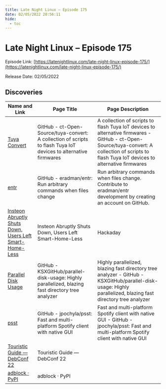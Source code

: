 ```yaml
---
title: Late Night Linux – Episode 175
date: 02/05/2022 20:56:11
hide:
  - toc
---
```


# Late Night Linux – Episode 175

Episode Link: [https://latenightlinux.com/late-night-linux-episode-175/](https://latenightlinux.com/late-night-linux-episode-175/)

Release Date: 02/05/2022

## Discoveries

| Name and Link | Page Title | Page Description |
| ------------- | ---------- | ---------------- |
| [Tuya Convert](https://github.com/ct-Open-Source/tuya-convert) | GitHub - ct-Open-Source/tuya-convert: A collection of scripts to flash Tuya IoT devices to alternative firmwares | A collection of scripts to flash Tuya IoT devices to alternative firmwares - GitHub - ct-Open-Source/tuya-convert: A collection of scripts to flash Tuya IoT devices to alternative firmwares |
| [entr](https://github.com/eradman/entr) | GitHub - eradman/entr: Run arbitrary commands when files change | Run arbitrary commands when files change. Contribute to eradman/entr development by creating an account on GitHub. |
| [Insteon Abruptly Shuts Down, Users Left Smart-Home-Less](https://hackaday.com/2022/04/25/insteon-abruptly-shuts-down-users-left-smart-home-less/) | Insteon Abruptly Shuts Down, Users Left Smart-Home-Less | Hackaday |  |
| [Parallel Disk Usage](https://github.com/KSXGitHub/parallel-disk-usage) | GitHub - KSXGitHub/parallel-disk-usage: Highly parallelized, blazing fast directory tree analyzer | Highly parallelized, blazing fast directory tree analyzer - GitHub - KSXGitHub/parallel-disk-usage: Highly parallelized, blazing fast directory tree analyzer |
| [psst](https://github.com/jpochyla/psst) | GitHub - jpochyla/psst: Fast and multi-platform Spotify client with native GUI | Fast and multi-platform Spotify client with native GUI - GitHub - jpochyla/psst: Fast and multi-platform Spotify client with native GUI |
| [Touristic Guide — DebConf 22](https://debconf22.debconf.org/news/2022-04-14-touristic-guide/) | Touristic Guide — DebConf 22 |  |
| [adblock · PyPI](https://pypi.org/project/adblock/) | adblock · PyPI |  |